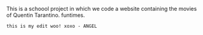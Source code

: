 This is a schoool project in which we code a website containing the movies of Quentin Tarantino.
    funtimes.

    this is my edit woo! xoxo - ANGEL